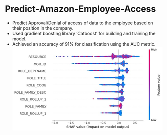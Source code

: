 # Predict-Amazon-Employee-Access
* Predict Approval/Denial of access of data to the employee based on their position in the company.
* Used gradient boosting library ‘Catboost’ for building and training the model.
* Achieved an accuracy of 91% for classification using the AUC metric.
\
![Images](/Images/image1.jpg)
